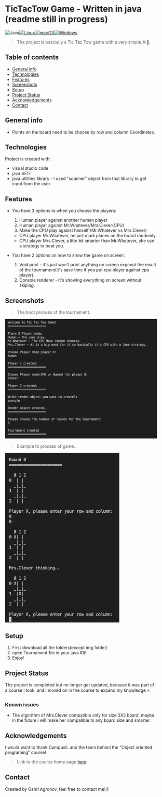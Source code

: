 # TicTacTow Game - Written in java (readme still in progress)
![Java](https://img.shields.io/badge/java-%23ED8B00.svg?style=for-the-badge&logo=java&logoColor=white)[![Linux](https://svgshare.com/i/Zhy.svg)](https://svgshare.com/i/Zhy.svg)[![macOS](https://svgshare.com/i/ZjP.svg)](https://svgshare.com/i/ZjP.svg)[![Windows](https://svgshare.com/i/ZhY.svg)](https://svgshare.com/i/ZhY.svg)
> The project is basically a Tic Tac Tow game with a very simple Ai🤖.

## Table of contents
* [General info](#general-info)
* [Technologies](#technologies)
* [Features](#features)
* [Screenshots](#screenshots)
* [Setup](#setup)
* [Project Status](#project-status)
* [Acknowledgements](#acknowledgements)
* [Contact](#contact)

## General info
- Points on the board need to be choose by row and column Coordinates. 
	
## Technologies
Project is created with:
* visual studio code
* java SE17
* java utilities library - I used "scanner" object from that library to get input from the user.


## Features
- You have 3 options to when you choose the players:
  1. Human player against another human player
  2. Human player against Mr.Whatever/Mrs.Clever(CPU)
  3. Make the CPU play against himself (Mr.Whatever vs Mrs.Clever)
  - CPU player Mr.Whatever, he just mark places on the board randomly.
  - CPU player Mrs.Clever, a litte bit smarter than Mr.Whatever, she use a strategy to beat you.

- You have 2 options on how to show the game on screen:
  1. Void print - it's just won't print anything on screen expcept the result of the tournament(it's save time if you put cpu player against cpu player).
  2. Console renderer - it's showing everything on screen without skiping.

## Screenshots
> The boot process of the tournament.

![img1](./img/img1.png)


> Example to process of game.

![img2](./img/img2.png)

## Setup
1. First download all the folders(except img folder)
2. open Tournament file in your java IDE
3. Enjoy!

## Project Status
The project is completed but no longer get updated, because it was part of a course i took, and i moved on in the course to expand my knowledge ⚡.

### Known issues
* The algorithm of Mrs.Clever compatible only for size 3X3 board, maybe in the future i will make her compatible to any board size and smarter.

## Acknowledgements
I would want to thank CampusIL and the team behind the "Object oriented programing" course!
> Link to the course home page [here](https://campus.gov.il/course/huji_acd_rfp4_huji_oop/)

## Contact
Created by Oshri Agronov, feel free to contact me!:v:
